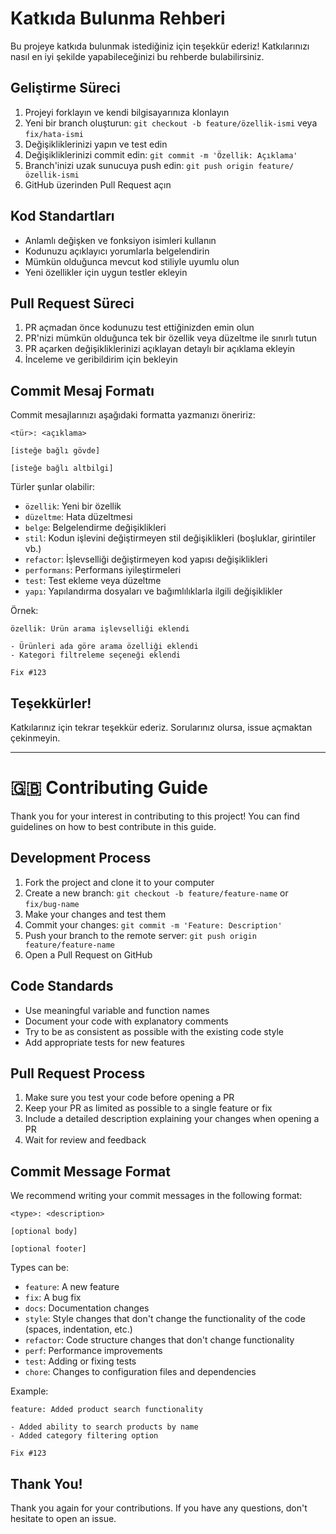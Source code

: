 # Katkıda Bulunma Rehberi

Bu projeye katkıda bulunmak istediğiniz için teşekkür ederiz! Katkılarınızı nasıl en iyi şekilde yapabileceğinizi bu rehberde bulabilirsiniz.

## Geliştirme Süreci

1. Projeyi forklayın ve kendi bilgisayarınıza klonlayın
2. Yeni bir branch oluşturun: `git checkout -b feature/özellik-ismi` veya `fix/hata-ismi`
3. Değişikliklerinizi yapın ve test edin
4. Değişikliklerinizi commit edin: `git commit -m 'Özellik: Açıklama'`
5. Branch'inizi uzak sunucuya push edin: `git push origin feature/özellik-ismi`
6. GitHub üzerinden Pull Request açın

## Kod Standartları

- Anlamlı değişken ve fonksiyon isimleri kullanın
- Kodunuzu açıklayıcı yorumlarla belgelendirin
- Mümkün olduğunca mevcut kod stiliyle uyumlu olun
- Yeni özellikler için uygun testler ekleyin

## Pull Request Süreci

1. PR açmadan önce kodunuzu test ettiğinizden emin olun
2. PR'nizi mümkün olduğunca tek bir özellik veya düzeltme ile sınırlı tutun
3. PR açarken değişikliklerinizi açıklayan detaylı bir açıklama ekleyin
4. İnceleme ve geribildirim için bekleyin

## Commit Mesaj Formatı

Commit mesajlarınızı aşağıdaki formatta yazmanızı öneririz:

```
<tür>: <açıklama>

[isteğe bağlı gövde]

[isteğe bağlı altbilgi]
```

Türler şunlar olabilir:
- `özellik`: Yeni bir özellik
- `düzeltme`: Hata düzeltmesi
- `belge`: Belgelendirme değişiklikleri
- `stil`: Kodun işlevini değiştirmeyen stil değişiklikleri (boşluklar, girintiler vb.)
- `refactor`: İşlevselliği değiştirmeyen kod yapısı değişiklikleri
- `performans`: Performans iyileştirmeleri
- `test`: Test ekleme veya düzeltme
- `yapı`: Yapılandırma dosyaları ve bağımlılıklarla ilgili değişiklikler

Örnek:
```
özellik: Ürün arama işlevselliği eklendi

- Ürünleri ada göre arama özelliği eklendi
- Kategori filtreleme seçeneği eklendi

Fix #123
```

## Teşekkürler!

Katkılarınız için tekrar teşekkür ederiz. Sorularınız olursa, issue açmaktan çekinmeyin.

---

# 🇬🇧 Contributing Guide

Thank you for your interest in contributing to this project! You can find guidelines on how to best contribute in this guide.

## Development Process

1. Fork the project and clone it to your computer
2. Create a new branch: `git checkout -b feature/feature-name` or `fix/bug-name`
3. Make your changes and test them
4. Commit your changes: `git commit -m 'Feature: Description'`
5. Push your branch to the remote server: `git push origin feature/feature-name`
6. Open a Pull Request on GitHub

## Code Standards

- Use meaningful variable and function names
- Document your code with explanatory comments
- Try to be as consistent as possible with the existing code style
- Add appropriate tests for new features

## Pull Request Process

1. Make sure you test your code before opening a PR
2. Keep your PR as limited as possible to a single feature or fix
3. Include a detailed description explaining your changes when opening a PR
4. Wait for review and feedback

## Commit Message Format

We recommend writing your commit messages in the following format:

```
<type>: <description>

[optional body]

[optional footer]
```

Types can be:
- `feature`: A new feature
- `fix`: A bug fix
- `docs`: Documentation changes
- `style`: Style changes that don't change the functionality of the code (spaces, indentation, etc.)
- `refactor`: Code structure changes that don't change functionality
- `perf`: Performance improvements
- `test`: Adding or fixing tests
- `chore`: Changes to configuration files and dependencies

Example:
```
feature: Added product search functionality

- Added ability to search products by name
- Added category filtering option

Fix #123
```

## Thank You!

Thank you again for your contributions. If you have any questions, don't hesitate to open an issue. 
